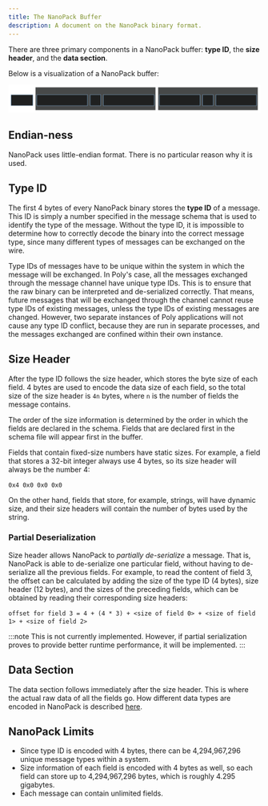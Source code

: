 ```yaml
---
title: The NanoPack Buffer
description: A document on the NanoPack binary format.
---
```


There are three primary components in a NanoPack buffer:
**type ID**, the **size header**, and the **data section**.

Below is a visualization of a NanoPack buffer:

![Visualization of a NanoPack buffer](../../../../assets/nanopack-format-vis.svg)

## Endian-ness

NanoPack uses little-endian format. There is no particular reason why it is used.

## Type ID

The first 4 bytes of every NanoPack binary stores the **type ID** of a message.
This ID is simply a number specified in the message schema that is used to identify the type of the message.
Without the type ID, it is impossible to determine how to correctly decode the binary into the correct message type,
since many different types of messages can be exchanged on the wire.

Type IDs of messages have to be unique within the system in which the message will be exchanged.
In Poly's case, all the messages exchanged through the message channel have unique type IDs.
This is to ensure that the raw binary can be interpreted and de-serialized correctly.
That means, future messages that will be exchanged through the channel cannot reuse type IDs of existing messages,
unless the type IDs of existing messages are changed. However, two separate instances of Poly applications will not
cause any type ID conflict, because they are run in separate processes, and the messages exchanged are confined within
their own instance.

## Size Header

After the type ID follows the size header, which stores the byte size of each field.
4 bytes are used to encode the data size of each field, so the total size of the size header is `4n` bytes,
where `n` is the number of fields the message contains.

The order of the size information is determined by the order in which the fields are declared in the schema.
Fields that are declared first in the schema file will appear first in the buffer.

Fields that contain fixed-size numbers have static sizes.
For example, a field that stores a 32-bit integer always use 4 bytes, so its size header will always be the number 4:

```
0x4 0x0 0x0 0x0
```

On the other hand, fields that store, for example, strings, will have dynamic size, and their size headers will contain
the number of bytes used by the string.

### Partial Deserialization

Size header allows NanoPack to *partially de-serialize* a message.
That is, NanoPack is able to de-serialize one particular field, without having to de-serialize all the previous fields.
For example, to read the content of field 3, the offset can be calculated by adding the size of the type ID (4 bytes),
size header (12 bytes), and the sizes of the preceding fields,
which can be obtained by reading their corresponding size headers:

```
offset for field 3 = 4 + (4 * 3) + <size of field 0> + <size of field 1> + <size of field 2>
```

:::note
This is not currently implemented. However, if partial serialization proves to provide better runtime performance, it
will be implemented.
:::

## Data Section

The data section follows immediately after the size header. This is where the actual raw data of all the fields go.
How different data types are encoded in NanoPack is described [here](./data-types).

## NanoPack Limits

- Since type ID is encoded with 4 bytes, there can be 4,294,967,296 unique message types within a system.
- Size information of each field is encoded with 4 bytes as well, so each field can store up to 4,294,967,296 bytes, which is roughly 4.295 gigabytes.
- Each message can contain unlimited fields.
